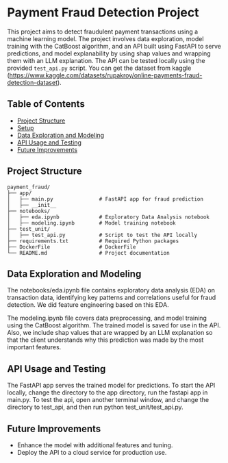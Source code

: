 # Payment Fraud Detection Project

This project aims to detect fraudulent payment transactions using a machine learning model. The project involves data exploration, model training with the CatBoost algorithm, and an API built using FastAPI to serve predictions, and model explanability by using shap values and wrapping them with an LLM explanation. The API can be tested locally using the provided `test_api.py` script. You can get the dataset from kaggle (https://www.kaggle.com/datasets/rupakroy/online-payments-fraud-detection-dataset).

## Table of Contents
- [Project Structure](#project-structure)
- [Setup](#setup)
- [Data Exploration and Modeling](#data-exploration-and-modeling)
- [API Usage and Testing](#api-usage-testing)
- [Future Improvements](#future-improvements)

## Project Structure
```plaintext
payment_fraud/
├── app/
│   ├── main.py               # FastAPI app for fraud prediction
│   ├── __init__              
├── notebooks/
│   ├── eda.ipynb             # Exploratory Data Analysis notebook
│   ├── modeling.ipynb        # Model training notebook
├── test_unit/
│   ├── test_api.py           # Script to test the API locally
├── requirements.txt          # Required Python packages
├── DockerFile                # DockerFile
└── README.md                 # Project documentation
```

## Data Exploration and Modeling
The notebooks/eda.ipynb file contains exploratory data analysis (EDA) on transaction data, identifying key patterns and correlations useful for fraud detection. We did feature engineering based on this EDA.

The modeling.ipynb file covers data preprocessing, and model training using the CatBoost algorithm. The trained model is saved for use in the API. Also, we include shap values that are wrapped by an LLM explanation so that the client understands why this prediction was made by the most important features.

## API Usage and Testing
The FastAPI app serves the trained model for predictions. To start the API locally, change the directory to the app directory, run the fastapi app in main.py. To test the api, open another terminal window, and change the directory to test_api, and then run python test_unit/test_api.py.


## Future Improvements
- Enhance the model with additional features and tuning.
- Deploy the API to a cloud service for production use.
